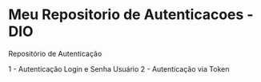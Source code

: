 # Meu Repositorio de Autenticacoes - DIO
Repositório de Autenticação

  1 - Autenticação Login e Senha Usuário
  2 - Autenticação via Token
